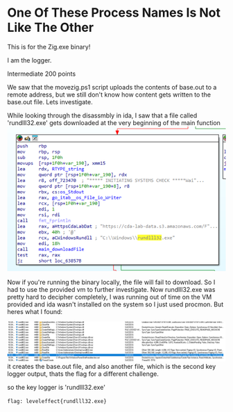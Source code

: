 #  One Of These Process Names Is Not Like The Other 

This is for the Zig.exe binary!

I am the logger.

Intermediate 
200 points 

We saw that the movezig.ps1 script uploads the contents of base.out to a remote address, but we still don't know how content gets written to the base.out file. Lets investigate.

While looking through the disassmbly in ida, I saw that a file called 'rundlll32.exe' gets downloaded at the very beginning of the main function
![main funcion ida](Images/rundlll_download.png)

Now if you're running the binary locally, the file will fail to download. So I had to use the provided vm to further investigate.
Now rundlll32.exe was pretty hard to decipher completely, I was running out of time on the VM provided and ida wasn't installed on the system so I just used procmon. 
But heres what I found:

![the keyloggers](/Images/key_logger_outputs.png)
it creates the base.out file, and also another file, which is the second key logger output, thats the flag for a different challenge.

so the key logger is 'rundlll32.exe'

`flag: leveleffect{rundlll32.exe}`


